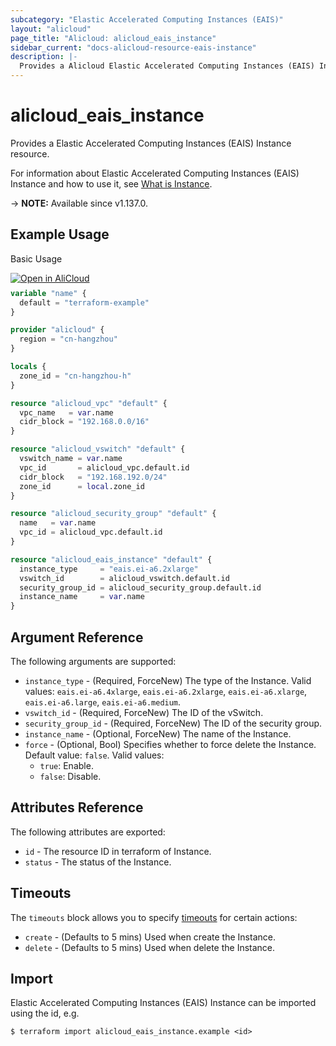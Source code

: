 ```yaml
---
subcategory: "Elastic Accelerated Computing Instances (EAIS)"
layout: "alicloud"
page_title: "Alicloud: alicloud_eais_instance"
sidebar_current: "docs-alicloud-resource-eais-instance"
description: |-
  Provides a Alicloud Elastic Accelerated Computing Instances (EAIS) Instance resource.
---
```


# alicloud_eais_instance

Provides a Elastic Accelerated Computing Instances (EAIS) Instance resource.

For information about Elastic Accelerated Computing Instances (EAIS) Instance and how to use it, see [What is Instance](https://www.alibabacloud.com/help/en/resource-orchestration-service/latest/aliyun-eais-instance).

-> **NOTE:** Available since v1.137.0.

## Example Usage

Basic Usage

<div style="display: block;margin-bottom: 40px;"><div class="oics-button" style="float: right;position: absolute;margin-bottom: 10px;">
  <a href="https://api.aliyun.com/terraform?resource=alicloud_eais_instance&exampleId=b4b42fb3-673c-12f3-9a98-6cdf7e94e29fccb36fa6&activeTab=example&spm=docs.r.eais_instance.0.b4b42fb367&intl_lang=EN_US" target="_blank">
    <img alt="Open in AliCloud" src="https://img.alicdn.com/imgextra/i1/O1CN01hjjqXv1uYUlY56FyX_!!6000000006049-55-tps-254-36.svg" style="max-height: 44px; max-width: 100%;">
  </a>
</div></div>

```terraform
variable "name" {
  default = "terraform-example"
}

provider "alicloud" {
  region = "cn-hangzhou"
}

locals {
  zone_id = "cn-hangzhou-h"
}

resource "alicloud_vpc" "default" {
  vpc_name   = var.name
  cidr_block = "192.168.0.0/16"
}

resource "alicloud_vswitch" "default" {
  vswitch_name = var.name
  vpc_id       = alicloud_vpc.default.id
  cidr_block   = "192.168.192.0/24"
  zone_id      = local.zone_id
}

resource "alicloud_security_group" "default" {
  name   = var.name
  vpc_id = alicloud_vpc.default.id
}

resource "alicloud_eais_instance" "default" {
  instance_type     = "eais.ei-a6.2xlarge"
  vswitch_id        = alicloud_vswitch.default.id
  security_group_id = alicloud_security_group.default.id
  instance_name     = var.name
}
```

## Argument Reference

The following arguments are supported:

* `instance_type` - (Required, ForceNew) The type of the Instance. Valid values: `eais.ei-a6.4xlarge`, `eais.ei-a6.2xlarge`, `eais.ei-a6.xlarge`, `eais.ei-a6.large`, `eais.ei-a6.medium`.
* `vswitch_id` - (Required, ForceNew) The ID of the vSwitch.
* `security_group_id` - (Required, ForceNew) The ID of the security group.
* `instance_name` - (Optional, ForceNew) The name of the Instance.
* `force` - (Optional, Bool) Specifies whether to force delete the Instance. Default value: `false`. Valid values:
  - `true`: Enable.
  - `false`: Disable.

## Attributes Reference

The following attributes are exported:

* `id` - The resource ID in terraform of Instance.
* `status` - The status of the Instance.

## Timeouts

The `timeouts` block allows you to specify [timeouts](https://www.terraform.io/docs/configuration-0-11/resources.html#timeouts) for certain actions:

* `create` - (Defaults to 5 mins) Used when create the Instance.
* `delete` - (Defaults to 5 mins) Used when delete the Instance.

## Import

Elastic Accelerated Computing Instances (EAIS) Instance can be imported using the id, e.g.

```shell
$ terraform import alicloud_eais_instance.example <id>
```
